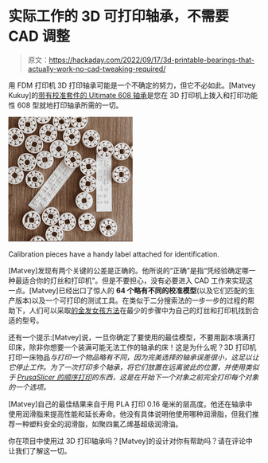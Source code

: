 # 实际工作的 3D 可打印轴承，不需要 CAD 调整

> 原文：<https://hackaday.com/2022/09/17/3d-printable-bearings-that-actually-work-no-cad-tweaking-required/>

用 FDM 打印机 3D 打印轴承可能是一个不确定的努力，但它不必如此。[Matvey Kukuy]的[带有校准套件的 Ultimate 608 轴承](https://www.printables.com/model/276409-ultimate-608-bearing-with-calibration-kit)是您在 3D 打印机上拨入和打印功能性 608 型就地打印轴承所需的一切。

[![](img/99fafd6421bc659f60add78e39445832.png)](https://hackaday.com/wp-content/uploads/2022/09/608-printable-bearings.png)

Calibration pieces have a handy label attached for identification.

[Matvey]发现有两个关键的公差是正确的。他所说的“正确”是指“凭经验确定哪一种最适合你的灯丝和打印机”。但是不要担心，没有必要进入 CAD 工作来实现这一点。[Matvey]已经出口了惊人的 **64 个略有不同的校准模型**(以及它们匹配的生产版本)以及一个可打印的测试工具。在类似于二分搜索法的一步一步的过程的帮助下，人们可以采取[的金发女孩方法](https://hackaday.com/2020/06/09/finding-perfect-part-fits-with-the-goldilocks-approach-and-openscad/)在最少的步骤中为自己的灯丝和打印机找到合适的型号。

还有一个提示:[Matvey]说，一旦你确定了要使用的最佳模型，不要用副本填满打印床，除非你想要一个装满可能无法工作的轴承的床！这是为什么呢？3D 打印机打印一床物品*与打印一个物品略有不同，因为完美选择的轴承误差很小，这足以让它停止工作。为了一次打印多个轴承，将它们放置在远离彼此的位置，并使用类似于 [PrusaSlicer 的顺序打印](https://help.prusa3d.com/article/sequential-printing_124589)的东西，这是在开始下一个对象之前完全打印每个对象的一个选项。*

[Matvey]自己的最佳结果来自于用 PLA 打印 0.16 毫米的层高度。他还在轴承中使用润滑脂来提高性能和延长寿命。他没有具体说明他使用哪种润滑脂，但我们推荐一种塑料安全的润滑脂，如聚四氟乙烯基超级润滑油。

你在项目中使用过 3D 打印轴承吗？[Matvey]的设计对你有帮助吗？请在评论中让我们了解这一切。